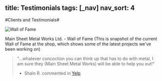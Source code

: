 title: Testimonials
tags: [_nav]
nav_sort: 4
---
#Clients and Testimonials#

<img title="Wall of Fame" src="/images/wall-of-fame.jpg" alt="Wall of Fame"></img>

Main Sheet Metal Works Ltd. - Wall of Fame
(This is snapshot of the current Wall of Fame at the shop, which shows some of the latest projects we've been working on)

> "…whatever concoction you can think up that has to do with metal, I am sure they (Main Sheet Metal Works) will be able to help you out!"
> - Shain R. commented in <a href="http://www.yelp.ca/biz/main-sheet-metal-works-vancouver" title="Yelp Comments">Yelp</a>